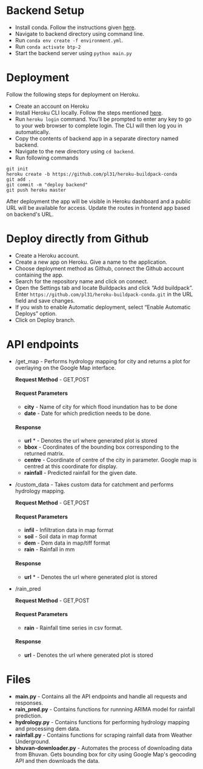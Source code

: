 # Backend Setup
* Install conda. Follow the instructions given [here](https://docs.anaconda.com/anaconda/install/linux/).
* Navigate to backend directory using command line.
* Run ```conda env create -f environment.yml```.
* Run ```conda activate btp-2```
* Start the backend server using ```python main.py```
# Deployment
Follow the following steps for deployment on Heroku.

* Create an account on Heroku
* Install Heroku CLI locally. Follow the steps mentioned [here](https://devcenter.heroku.com/articles/heroku-cli).
* Run ```heroku login``` command. You’ll be prompted to enter any key to go to your web browser to complete login. The CLI will then log you in automatically.
* Copy the contents of backend app in a separate directory named backend.
* Navigate to the new directory using ```cd backend```.
* Run following commands
```
git init
heroku create -b https://github.com/pl31/heroku-buildpack-conda
git add .
git commit -m "deploy backend"
git push heroku master
````
After deployment the app will be visible in Heroku dashboard and a public URL will be available for access. Update the routes in frontend app based on backend's URL.
# Deploy directly from Github
* Create a Heroku account.
* Create a new app on Heroku. Give a name to the application.
* Choose deployment method as Github, connect the Github account containing the app.
* Search for the repository name and click on connect.
* Open the Settings tab and locate Buildpacks and click “Add buildpack”. Enter ```https://github.com/pl31/heroku-buildpack-conda.git``` in the URL field and save changes.
* If you wish to enable Automatic deployment, select “Enable Automatic Deploys” option.
* Click on Deploy branch.


# API endpoints
* /get_map - Performs hydrology mapping for city and returns a plot for overlaying on the Google Map interface.

  **Request Method** - GET,POST

  #### Request Parameters
  * **city** - Name of city for which flood inundation has to be done
  * **date** - Date for which prediction needs to be done.

  #### Response
  * **url** * - Denotes the url where generated plot is stored
  * **bbox** - Coordinates of the bounding box corresponding to the returned matrix.
  * **centre** - Coordinate of centre of the city in parameter. Google map is centred at this coordinate for display.
  * **rainfall** - Predicted rainfall for the given date.
* /custom_data - Takes custom data for catchment and performs hydrology mapping.

  **Request Method** - GET,POST

  #### Request Parameters
  * **infil** - Infiltration data in map format
  * **soil** - Soil data in map format
  * **dem** - Dem data in map/tiff format
  * **rain** - Rainfall in mm

  #### Response
  * **url** * - Denotes the url where generated plot is stored
* /rain_pred

  **Request Method** - GET,POST

  #### Request Parameters
  * **rain** - Rainfall time series in csv format.

  #### Response
  * **url** - Denotes the url where generated plot is stored

# Files
* **main.py** - Contains all the API endpoints and handle all requests and responses.
* **rain_pred.py** - Contains functions for runnning ARIMA model for rainfall prediction.
* **hydrology.py** - Contains functions for performing hydrology mapping and processing dem data.
* **rainfall.py** - Contains functions for scraping rainfall data from Weather Underground.
* **bhuvan-downloader.py** - Automates the process of downloading data from Bhuvan. Gets bounding box for city using Google Map's geocoding API and then downloads the  data.


